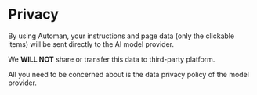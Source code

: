 # Privacy

By using Automan, your instructions and page data (only the clickable items) will be sent directly to the AI model provider. 

We **WILL NOT** share or transfer this data to third-party platform.

All you need to be concerned about is the data privacy policy of the model provider.

